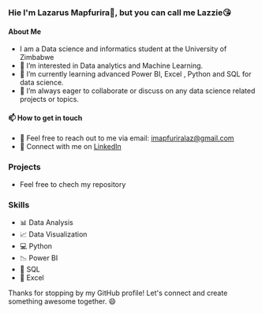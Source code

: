 ### Hie I'm Lazarus Mapfurira👋, but you can call me Lazzie😘
#### About Me
- I am a Data science and informatics student at the University of Zimbabwe 
- 👀 I’m interested in Data analytics and Machine Learning.
- 🌱 I’m currently learning advanced Power BI, Excel , Python and SQL for data science.
- 💞️ I’m always eager to collaborate or discuss on any data science related projects or topics.
#### 📫 How to get in touch
- 📧 Feel free to reach out to me via email: [imapfuriralaz@gmail.com ](mailto:mapfuriralaz@gmail.com )
- 💬 Connect with me on [LinkedIn](linkedin.com/in/lazarusmapfurira10)
### Projects
- Feel free to chech my repository

### Skills
- 📊 Data Analysis
- 📈 Data Visualization
- 💻 Python
- 📉 Power BI
- 🎨 SQL
- 📑 Excel

Thanks for stopping by my GitHub profile! Let's connect and create something awesome together. 😄

<!---
lazziemapfurira/lazziemapfurira is a ✨ special ✨ repository because its `README.md` (this file) appears on your GitHub profile.
You can click the Preview link to take a look at your changes.
--->
